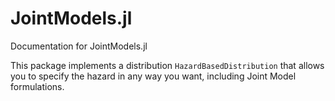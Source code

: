 # JointModels.jl

Documentation for JointModels.jl

This package implements a distribution `HazardBasedDistribution` that allows you to specify the hazard in any way you want, including Joint Model formulations.

```@contents
```
